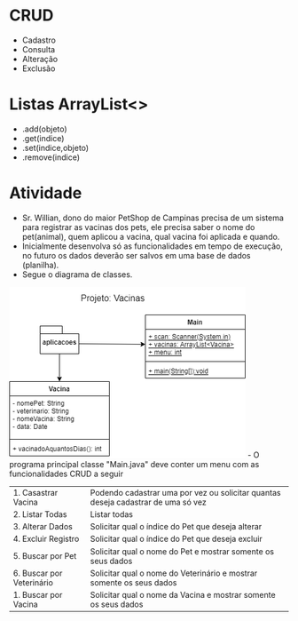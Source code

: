 # CRUD
- Cadastro
- Consulta
- Alteração
- Exclusão
# Listas ArrayList<>
- .add(objeto)
- .get(indice)
- .set(indice,objeto)
- .remove(indice)
# Atividade
- Sr. Willian, dono do maior PetShop de Campinas precisa de um sistema para registrar as vacinas dos pets, ele precisa saber o nome do pet(animal), quem aplicou a vacina, qual vacina foi aplicada e quando.
- Inicialmente desenvolva só as funcionalidades em tempo de execução, no futuro os dados deverão ser salvos em uma base de dados (planilha).
- Segue o diagrama de classes.
<img src="vacinas.png">
- O programa principal classe "Main.java" deve conter um menu com as funcionalidades CRUD a seguir
<table>
<tr><td>1. Casastrar Vacina</td><td>Podendo cadastrar uma por vez ou solicitar quantas deseja cadastrar de uma só vez</td></tr>
<tr><td>2. Listar Todas</td><td>Listar todas</td></tr>
<tr><td>3. Alterar Dados</td><td>Solicitar qual o índice do Pet que deseja alterar</td></tr>
<tr><td>4. Excluir Registro</td><td>Solicitar qual o índice do Pet que deseja excluir</td></tr>
<tr><td>5. Buscar por Pet</td><td>Solicitar qual o nome do Pet e mostrar somente os seus dados</td></tr>
<tr><td>6. Buscar por Veterinário</td><td>Solicitar qual o nome do Veterinário e mostrar somente os seus dados</td></tr>
<tr><td>1. Buscar por Vacina</td><td>Solicitar qual o nome da Vacina e mostrar somente os seus dados</td></tr>
</table>